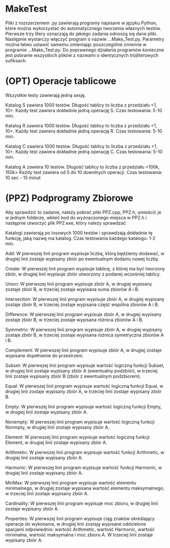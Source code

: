 # MakeTest
Pliki z rozszerzeniem .py zawierają programy napisane w języku Python, które można wykorzystać do automatycznego tworzenia własnych testów. Pierwsze trzy litery oznaczają do jakiego zadania odnoszą się dane pliki. Następnie wystarczy włączyć program o nazwie ...Make_Test.py. Parametry można łatwo ustawić samemu zmieniając poszczególne zmienne w programie ...Make_Test.py. Do poprawnego działania programów konieczne jest pobranie wszystkich plików z nazwami o identycznych trójliterowych sufiksach. 

# (OPT) Operacje tablicowe
Wszystkie testy zawierają jedną sesję.

Katalog S zawiera 1000 testów. Długość tablicy to liczba z przedziału <1, 10>. Każdy test zawiera dokładnie jedną operację S.
Czas testowania: 5-10 min.

Katalog R zawiera 1000 testów. Długość tablicy to liczba z przedziału <1, 10>. Każdy test zawiera dokładnie jedną operację R.
Czas testowania: 5-10 min.

Katalog C zawiera 1000 testów. Długość tablicy to liczba z przedziału <1, 10>. Każdy test zawiera dokładnie jedną operację C.
Czas testowania: 5-10 min.

Katalog A zawiera 10 testów. Długość tablicy to liczba z przedziału <100k, 150k> Każdy test zawiera od 5 do 10 dowolnych operacji. Czas testowania: 10 sec - 15 minut

# (PPZ) Podprogramy Zbiorowe
Aby sprawdzić to zadanie, należy pobrać pliki PPZ.cpp, PPZ.h, umieścić je w jednym folderze, wkleić kod do wyznaczonego miejsca w PPZ.h i następnie utworzyć plik PPZ.exe, który należy sprawdzać

Katalogi zawierają po losowych 1000 testów i sprawdzają dokładnie tę funkcję, jaką nazwę ma katalog.
Czas testowania każdego katalogu: 1-2 min.

Add: W pierwszej linii program wypisuje liczbę, którą będziemy dodawać, w drugiej linii zostaje wypisany zbiór po ewentualnym dodaniu nowej liczby.

Create: W pierwszej linii program wypisuje tablicę, z której ma być tworzony zbiór, w drugiej linii wypisuje zbiór utworzony z podanej wcześniej tablicy.

Union: W pierwszej linii program wypisuje zbiór A, w drugiej wypisany zostaje zbiór B, w trzeciej zostaje wypisana suma zbiorów A i B.

Intersection: W pierwszej linii program wypisuje zbiór A, w drugiej wypisany zostaje zbiór B, w trzeciej zostaje wypisana część wspólna zbiorów A i B.

Difference: W pierwszej linii program wypisuje zbiór A, w drugiej wypisany zostaje zbiór B, w trzeciej zostaje wypisana różnica zbiorów A i B.

Symmetric: W pierwszej linii program wypisuje zbiór A, w drugiej wypisany zostaje zbiór B, w trzeciej zostaje wypisana różnica symetryczna zbiorów A i B.

Complement: W pierwszej linii program wypisuje zbiór A, w drugiej zostaje wypisane dopełnienie do przestrzeni.

Subset: W pierwszej linii program wypisuje wartość logiczną funkcji Subset, w drugiej linii zostaje wypisany zbiór A (ewentualny podzbiór), w trzeciej linii zostaje wypisany zbiór B (zbiór z ewentualnym podzbiorem).

Equal: W pierwszej linii program wypisuje wartość logiczną funkcji Equal, w drugiej linii zostaje wypisany zbiór A, w trzeciej linii zostaje wypisany zbiór B.

Empty: W pierwszej linii program wypisuje wartość logiczną funkcji Empty, w drugiej linii zostaje wypisany zbiór A.

Nonempty: W pierwszej linii program wypisuje wartość logiczną funkcji Nonmpty, w drugiej linii zostaje wypisany zbiór A.

Element:  W pierwszej linii program wypisuje wartość logiczną funkcji Element, w drugiej linii zostaje wypisany zbiór A.

Arithmetic: W pierwszej linii program wypisuje wartość funkcji Arithmetic, w drugiej linii zostaje wypisany zbiór A.

Harmonic: W pierwszej linii program wypisuje wartość funkcji Harmonic, w drugiej linii zostaje wypisany zbiór A.

MinMax: W pierwszej linii program wypisuje wartość elementu minimalnego, w drugiej zostaje wypisana wartość elementu maksymalnego, w trzeciej linii zostaje wypisany zbiór A.

Cardinality: W pierwszej linii program wypisuje moc zbioru, w drugiej linii zostaje wypisany zbiór A.

Properties: W pierwszej linii program wypisuje ciąg znaków określający operacje do wykonania, w drugiej linii zostają wypisane oddzielone spacjami odpowiednio: wartość Arithmetic, wartość Harmonic, wartość minimalna, wartość maksymalna i moc zbioru A. W trzeciej linii zostaje wypisany zbiór A.
